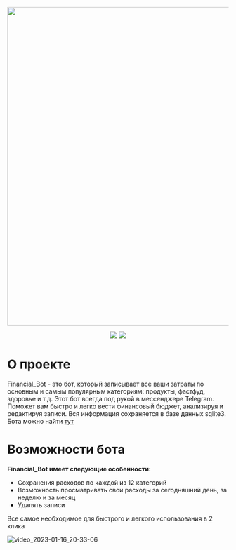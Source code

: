 <p align="center">
      <img src="https://i.ibb.co/60YjBZB/image.jpg" width="726">
</p>

<p align="center">
      <img src="https://img.shields.io/badge/Python-3.9.12-blue">
      <img src="https://img.shields.io/badge/Aiogram-2.23.1-blue">
</p>

# О проекте

Financial_Bot - это бот, который записывает все ваши затраты по основным и самым популярным категориям: продукты,
фастфуд, здоровье и т.д.
Этот бот всегда под рукой в мессенджере Telegram. Поможет вам быстро и легко вести финансовый бюджет, анализируя и
редактируя записи.
Вся информация сохраняется в базе данных sqlite3. Бота можно найти [тут](https://t.me/Financial3012_bot)

# Возможности бота

**Financial_Bot имеет следующие особенности:**

+ Сохранения расходов по каждой из 12 категорий
+ Возможность просматривать свои расходы за сегодняшний день, за неделю и за месяц
+ Удалять записи

Все самое необходимое для быстрого и легкого использования в 2 клика

![video_2023-01-16_20-33-06](https://user-images.githubusercontent.com/101829442/212737439-8ffc46c1-cd09-4d1d-a33e-8c0a5d7cb694.gif)
